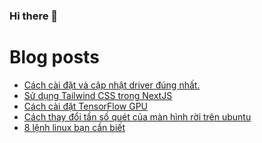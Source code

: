 ### Hi there 👋

<!--
**pvn2k1vn/pvn2k1vn** is a ✨ _special_ ✨ repository because its `README.md` (this file) appears on your GitHub profile.

Here are some ideas to get you started:

- 🔭 I’m currently working on ...
- 🌱 I’m currently learning ...
- 👯 I’m looking to collaborate on ...
- 🤔 I’m looking for help with ...
- 💬 Ask me about ...
- 📫 How to reach me: ...
- 😄 Pronouns: ...
- ⚡ Fun fact: ...
-->
# Blog posts
<!-- BLOG-POST-LIST:START -->
- [Cách cài đặt và cập nhật driver đúng nhất.](https://ndata.2k1.org/cach-cai-dat-va-cap-nhat-driver-dung-nhat/1292/2021/)
- [Sử dụng Tailwind CSS trong NextJS](https://ndata.2k1.org/su-dung-tailwind-css-trong-nextjs/1276/2021/)
- [Cách cài đặt TensorFlow GPU](https://ndata.2k1.org/cach-cai-dat-tensorflow-gpu/1269/2021/)
- [Cách thay đổi tần số quét của màn hình rời trên ubuntu](https://ndata.2k1.org/cach-thay-doi-tan-so-quet-cua-man-hinh-roi-tren-ubuntu/1257/2021/)
- [8 lệnh linux bạn cần biết](https://ndata.2k1.org/8-lenh-linux-ban-can-biet/1248/2021/)
<!-- BLOG-POST-LIST:END -->
